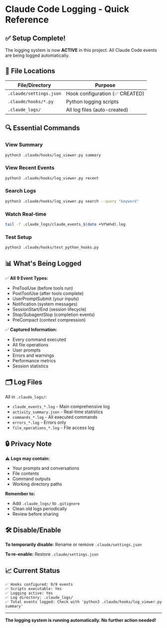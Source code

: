 # Claude Code Logging - Quick Reference

## ✅ Setup Complete!

The logging system is now **ACTIVE** in this project. All Claude Code events are being logged automatically.

## 📁 File Locations

| File/Directory | Purpose |
|---------------|---------|
| `.claude/settings.json` | Hook configuration (✅ CREATED) |
| `.claude/hooks/*.py` | Python logging scripts |
| `.claude_logs/` | All log files (auto-created) |

## 🔍 Essential Commands

### View Summary
```bash
python3 .claude/hooks/log_viewer.py summary
```

### View Recent Events
```bash
python3 .claude/hooks/log_viewer.py recent
```

### Search Logs
```bash
python3 .claude/hooks/log_viewer.py search --query "keyword"
```

### Watch Real-time
```bash
tail -f .claude_logs/claude_events_$(date +%Y%m%d).log
```

### Test Setup
```bash
python3 .claude/hooks/test_python_hooks.py
```

## 📊 What's Being Logged

✅ **All 9 Event Types:**
- PreToolUse (before tools run)
- PostToolUse (after tools complete)
- UserPromptSubmit (your inputs)
- Notification (system messages)
- SessionStart/End (session lifecycle)
- Stop/SubagentStop (completion events)
- PreCompact (context compression)

✅ **Captured Information:**
- Every command executed
- All file operations
- User prompts
- Errors and warnings
- Performance metrics
- Session statistics

## 🗂️ Log Files

All in `.claude_logs/`:
- `claude_events_*.log` - Main comprehensive log
- `activity_summary.json` - Real-time statistics
- `commands_*.log` - All executed commands
- `errors_*.log` - Errors only
- `file_operations_*.log` - File access log

## 🔒 Privacy Note

⚠️ **Logs may contain:**
- Your prompts and conversations
- File contents
- Command outputs
- Working directory paths

**Remember to:**
- Add `.claude_logs/` to `.gitignore`
- Clean old logs periodically
- Review before sharing

## 🛠️ Disable/Enable

**To temporarily disable:**
Rename or remove `.claude/settings.json`

**To re-enable:**
Restore `.claude/settings.json`

## 📈 Current Status

```
✅ Hooks configured: 9/9 events
✅ Scripts executable: Yes
✅ Logging active: Yes
✅ Log directory: .claude_logs/
✅ Total events logged: Check with 'python3 .claude/hooks/log_viewer.py summary'
```

---
**The logging system is running automatically. No further action needed!**